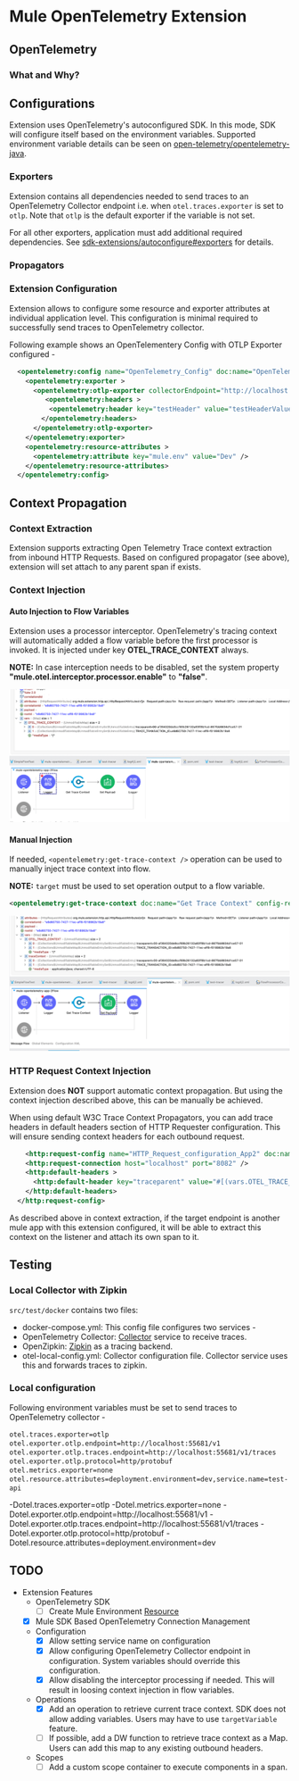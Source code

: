 # Mule OpenTelemetry Extension

## OpenTelemetry

### What and Why?

## Configurations
Extension uses OpenTelemetry's autoconfigured SDK. In this mode, SDK will configure itself based on the environment variables.
Supported environment variable details can be seen on [open-telemetry/opentelemetry-java](https://github.com/open-telemetry/opentelemetry-java/tree/main/sdk-extensions/autoconfigure).

### Exporters
Extension contains all dependencies needed to send traces to an OpenTelemetry Collector endpoint i.e. when `otel.traces.exporter` is set to `otlp`. Note that `otlp` is the default exporter if the variable is not set.

For all other exporters, application must add additional required dependencies. See [sdk-extensions/autoconfigure#exporters](https://github.com/open-telemetry/opentelemetry-java/tree/main/sdk-extensions/autoconfigure#exporters) for details.

### Propagators

### Extension Configuration
Extension allows to configure some resource and exporter attributes at individual application level. This configuration is minimal required to successfully send traces to OpenTelemetry collector.

Following example shows an OpenTelementery Config with OTLP Exporter configured -

```xml
  <opentelemetry:config name="OpenTelemetry_Config" doc:name="OpenTelemetry Config" serviceName="api-app-1">
    <opentelemetry:exporter >
      <opentelemetry:otlp-exporter collectorEndpoint="http://localhost:55681/v1" protocol="HTTP_PROTOBUF" >
         <opentelemetry:headers >
          <opentelemetry:header key="testHeader" value="testHeaderValue" />
        </opentelemetry:headers>
      </opentelemetry:otlp-exporter>
    </opentelemetry:exporter>
    <opentelemetry:resource-attributes >
      <opentelemetry:attribute key="mule.env" value="Dev" />
    </opentelemetry:resource-attributes>
  </opentelemetry:config>
```

## Context Propagation

### Context Extraction
Extension supports extracting Open Telemetry Trace context extraction from inbound HTTP Requests.
Based on configured propagator (see above), extension will set attach to any parent span if exists.

### Context Injection

#### Auto Injection to Flow Variables
Extension uses a processor interceptor.
OpenTelemetry's tracing context will automatically added a flow variable before the first processor is invoked.
It is injected under key **OTEL_TRACE_CONTEXT** always.

**NOTE:** In case interception needs to be disabled, set the system property **"mule.otel.interceptor.processor.enable"** to **"false"**.

![auto-context-flow-injection.png](./docs/images/auto-context-flow-injection.png)

#### Manual Injection
If needed, `<opentelemetry:get-trace-context />` operation can be used to manually inject trace context into flow.

**NOTE:** `target` must be used to set operation output to a flow variable.
```xml
<opentelemetry:get-trace-context doc:name="Get Trace Context" config-ref="OpenTelemetry_Config" target="traceContext"/>
```
![manual-context-flow-injection.png](./docs/images/manual-context-flow-injection.png)

### HTTP Request Context Injection
Extension does **NOT** support automatic context propagation. But using the context injection described above, this can be manually be achieved.

When using default W3C Trace Context Propagators, you can add trace headers in default headers section of HTTP Requester configuration.
This will ensure sending context headers for each outbound request.

```xml
    <http:request-config name="HTTP_Request_configuration_App2" doc:name="HTTP Request configuration" doc:id="23878620-099a-4c33-8a3a-31cdc4f912d1">
    <http:request-connection host="localhost" port="8082" />
    <http:default-headers >
      <http:default-header key="traceparent" value="#[(vars.OTEL_TRACE_CONTEXT.traceparent as String) default '']" />
    </http:default-headers>
  </http:request-config>
```

As described above in context extraction, if the target endpoint is another mule app with this extension configured, it will be able to extract this context on the listener and attach its own span to it.

## Testing

### Local Collector with Zipkin

`src/test/docker` contains two files:
- docker-compose.yml: This config file configures two services -
- OpenTelemetry Collector: [Collector](https://opentelemetry.io/docs/collector/getting-started/#docker) service to receive traces.
- OpenZipkin: [Zipkin](https://zipkin.io/) as a tracing backend.
- otel-local-config.yml: Collector configuration file. Collector service uses this and forwards traces to zipkin.

### Local configuration
Following environment variables must be set to send traces to OpenTelemetry collector -

```properties
otel.traces.exporter=otlp
otel.exporter.otlp.endpoint=http://localhost:55681/v1
otel.exporter.otlp.traces.endpoint=http://localhost:55681/v1/traces
otel.exporter.otlp.protocol=http/protobuf
otel.metrics.exporter=none
otel.resource.attributes=deployment.environment=dev,service.name=test-api
```

-Dotel.traces.exporter=otlp
-Dotel.metrics.exporter=none
-Dotel.exporter.otlp.endpoint=http://localhost:55681/v1
-Dotel.exporter.otlp.traces.endpoint=http://localhost:55681/v1/traces
-Dotel.exporter.otlp.protocol=http/protobuf -Dotel.resource.attributes=deployment.environment=dev


## TODO
- Extension Features
  - OpenTelemetry SDK
    - [ ] Create Mule Environment [Resource](https://github.com/open-telemetry/opentelemetry-java/tree/main/sdk-extensions/autoconfigure#resource-provider-spi)
  - [x] Mule SDK Based OpenTelemetry Connection Management
  - Configuration
    - [x] Allow setting service name on configuration
    - [x] Allow configuring OpenTelemetry Collector endpoint in configuration. System variables should override this configuration.
    - [x] Allow disabling the interceptor processing if needed. This will result in loosing context injection in flow variables.
  - Operations
    - [x] Add an operation to retrieve current trace context. SDK does not allow adding variables. Users may have to use `targetVariable` feature.
    - [ ] If possible, add a DW function to retrieve trace context as a Map. Users can add this map to any existing outbound headers.
  - Scopes
    - [ ] Add a custom scope container to execute components in a span.
